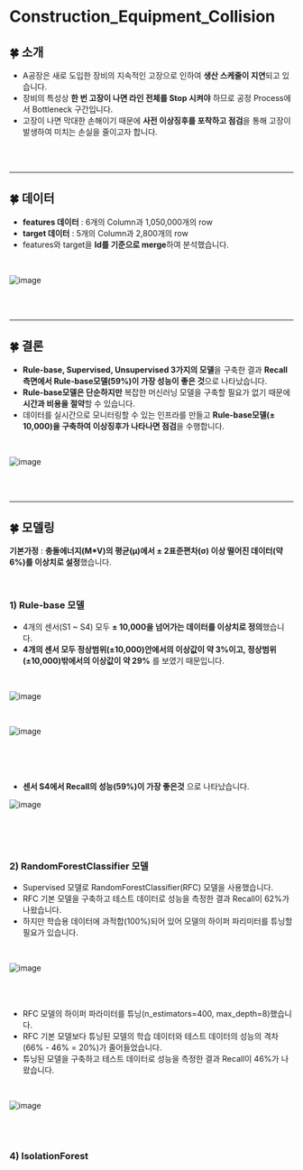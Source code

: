 # Construction_Equipment_Collision

## :four_leaf_clover: 소개
- A공장은 새로 도입한 장비의 지속적인 고장으로 인하여 **생산 스케줄이 지연**되고 있습니다.
- 장비의 특성상 **한 번 고장이 나면 라인 전체를 Stop 시켜야** 하므로 공정 Process에서 Bottleneck 구간입니다.  
- 고장이 나면 막대한 손해이기 때문에 **사전 이상징후를 포착하고 점검**을 통해 고장이 발생하여 미치는 손실을 줄이고자 합니다.

<br/>
<br/>

----------------------------

## :four_leaf_clover: 데이터
- **features 데이터** : 6개의 Column과 1,050,000개의 row
- **target 데이터** : 5개의 Column과 2,800개의 row
- features와 target을 **Id를 기준으로 merge**하여 분석했습니다.

<br/>

![image](https://github.com/jaeyoung9849/Construction_Equipment_Collision/assets/56102116/bcf4911b-9b21-429c-9dc1-192868e5688a)

<br/>
<br/>

---------------------------

## :four_leaf_clover: 결론
- **Rule-base, Supervised, Unsupervised 3가지의 모델**을 구축한 결과 **Recall 측면에서 Rule-base모델(59%)이 가장 성능이 좋은 것**으로 나타났습니다.
- **Rule-base모델은 단순하지만** 복잡한 머신러닝 모델을 구축할 필요가 없기 때문에 **시간과 비용을 절약**할 수 있습니다.
- 데이터를 실시간으로 모니터링할 수 있는 인프라를 만들고 **Rule-base모델(± 10,000)을 구축하여 이상징후가 나타나면 점검**을 수행합니다.

<br/>

![image](https://github.com/jaeyoung9849/Construction_Equipment_Collision/assets/56102116/5a941d57-67cf-49af-b821-d44463f38b4c)

<br/>
<br/>

--------------------------

## :four_leaf_clover: 모델링
**기본가정** : **충돌에너지(M*V)의 평균(μ)에서 ± 2표준편차(σ) 이상 떨어진 데이터(약 6%)를 이상치로 설정**했습니다.

<br/>

### 1) Rule-base 모델
- 4개의 센서(S1 ~ S4) 모두 **± 10,000을 넘어가는 데이터를 이상치로 정의**했습니다.
- **4개의 센서 모두 정상범위(±10,000)안에서의 이상값이 약 3%이고, 정상범위(±10,000)밖에서의 이상값이 약 29%** 를 보였기 때문입니다.

<br/>

![image](https://github.com/jaeyoung9849/Construction_Equipment_Collision/assets/56102116/b730f77f-39d6-46ff-a6d3-1d80a5e8f432)

<br/>

![image](https://github.com/jaeyoung9849/Construction_Equipment_Collision/assets/56102116/2d3764fe-0af6-4088-8161-f7ec5e59979e)


<br/>
<br/>
<br/>

- **센서 S4에서 Recall의 성능(59%)이 가장 좋은것** 으로 나타났습니다.

![image](https://github.com/jaeyoung9849/Construction_Equipment_Collision/assets/56102116/0da9dac7-5510-4d68-9ff9-6c4c9b97d6cf)

<br/>
<br/>
<br/>

### 2) RandomForestClassifier 모델
- Supervised 모델로 RandomForestClassifier(RFC) 모델을 사용했습니다.
- RFC 기본 모델을 구축하고 테스트 데이터로 성능을 측정한 결과 Recall이 62%가 나왔습니다.
- 하지만 학습용 데이터에 과적합(100%)되어 있어 모델의 하이퍼 파리미터를 튜닝할 필요가 있습니다.

<br/>

![image](https://github.com/jaeyoung9849/Construction_Equipment_Collision/assets/56102116/6c7f0792-f68b-4c39-a372-e007a9c14be7)

<br/>
<br/>

- RFC 모델의 하이퍼 파라미터를 튜닝(n_estimators=400, max_depth=8)했습니다.
- RFC 기본 모델보다 튜닝된 모델의 학습 데이터와 테스트 데이터의 성능의 격차(66% - 46% = 20%)가 줄어들었습니다.
- 튜닝된 모델을 구축하고 테스트 데이터로 성능을 측정한 결과 Recall이 46%가 나왔습니다.

<br/>

![image](https://github.com/jaeyoung9849/Construction_Equipment_Collision/assets/56102116/188656c9-3ec9-451b-bbcf-2a928394ac18)

<br/>
<br/>

### 4) IsolationForest


